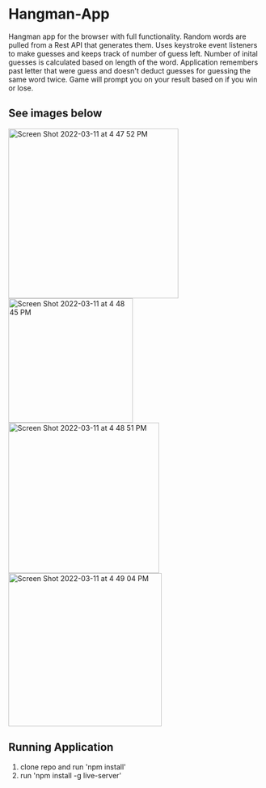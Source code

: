 # Hangman-App

Hangman app for the browser with full functionality. Random words are pulled from a Rest API that generates them. Uses keystroke event listeners to make guesses and keeps track of number of guess left. Number of inital guesses is calculated based on length of the word. Application remembers past letter that were guess and doesn't deduct guesses for guessing the same word twice. Game will prompt you on your result based on if you win or lose.

## See images below

<img width="336" alt="Screen Shot 2022-03-11 at 4 47 52 PM" src="https://user-images.githubusercontent.com/47411070/157976470-3c639341-7bd0-40f5-9a03-c3b0a9a69d82.png">

<img width="246" alt="Screen Shot 2022-03-11 at 4 48 45 PM" src="https://user-images.githubusercontent.com/47411070/157976473-738c41a0-41ab-4a47-a584-6e31f90d4835.png">

<img width="298" alt="Screen Shot 2022-03-11 at 4 48 51 PM" src="https://user-images.githubusercontent.com/47411070/157976484-6bf58170-33c7-462f-8758-6bcb086c22b0.png">

<img width="303" alt="Screen Shot 2022-03-11 at 4 49 04 PM" src="https://user-images.githubusercontent.com/47411070/157976486-c4bff683-0aa6-43c8-961a-c5c5b9174f67.png">


## Running Application

1. clone repo and run 'npm install'
2. run 'npm install -g live-server'
